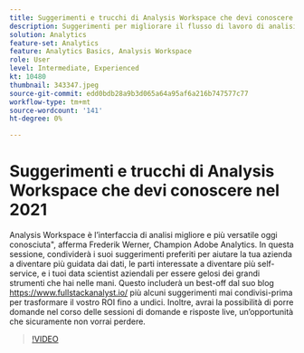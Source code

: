 ```yaml
---
title: Suggerimenti e trucchi di Analysis Workspace che devi conoscere nel 2021
description: Suggerimenti per migliorare il flusso di lavoro di analisi ed evidenziare le recenti innovazioni all’interno di Adobe Analytics
solution: Analytics
feature-set: Analytics
feature: Analytics Basics, Analysis Workspace
role: User
level: Intermediate, Experienced
kt: 10480
thumbnail: 343347.jpeg
source-git-commit: edd0bdb28a9b3d065a64a95af6a216b747577c77
workflow-type: tm+mt
source-wordcount: '141'
ht-degree: 0%

---
```


# Suggerimenti e trucchi di Analysis Workspace che devi conoscere nel 2021

Analysis Workspace è l’interfaccia di analisi migliore e più versatile oggi conosciuta&quot;, afferma Frederik Werner, Champion Adobe Analytics. In questa sessione, condividerà i suoi suggerimenti preferiti per aiutare la tua azienda a diventare più guidata dai dati, le parti interessate a diventare più self-service, e i tuoi data scientist aziendali per essere gelosi dei grandi strumenti che hai nelle mani. Questo includerà un best-off dal suo blog https://www.fullstackanalyst.io/ più alcuni suggerimenti mai condivisi-prima per trasformare il vostro ROI fino a undici. Inoltre, avrai la possibilità di porre domande nel corso delle sessioni di domande e risposte live, un’opportunità che sicuramente non vorrai perdere.

>[!VIDEO](https://video.tv.adobe.com/v/343347/?quality=12&learn=on)
